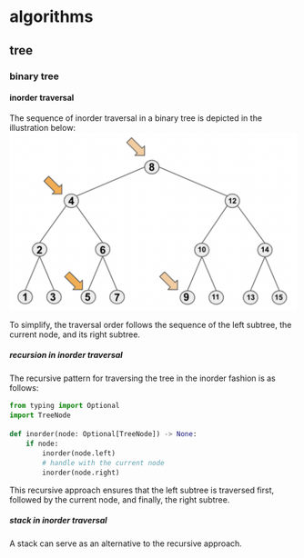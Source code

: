 # algorithms
## tree
### binary tree
#### inorder traversal

The sequence of inorder traversal in a binary tree is depicted in the illustration below:
![inorder traversal](inorder_traversal.png)

To simplify, the traversal order follows the sequence of the left subtree, the current node, and its right subtree.

##### recursion in inorder traversal
The recursive pattern for traversing the tree in the inorder fashion is as follows:
```python
from typing import Optional
import TreeNode

def inorder(node: Optional[TreeNode]) -> None:
    if node:
        inorder(node.left)
        # handle with the current node
        inorder(node.right)
```
This recursive approach ensures that the left subtree is traversed first, followed by the current node, and finally, the right subtree.

##### stack in inorder traversal
A stack can serve as an alternative to the recursive approach.
